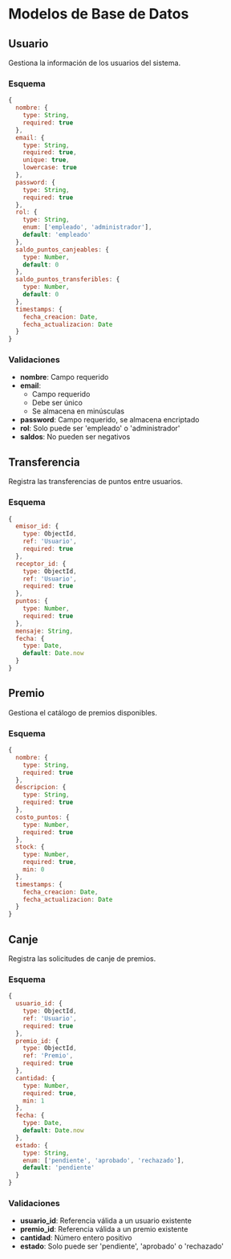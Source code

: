 # Modelos de Base de Datos

## Usuario
Gestiona la información de los usuarios del sistema.

### Esquema
```javascript
{
  nombre: {
    type: String,
    required: true
  },
  email: {
    type: String,
    required: true,
    unique: true,
    lowercase: true
  },
  password: {
    type: String,
    required: true
  },
  rol: {
    type: String,
    enum: ['empleado', 'administrador'],
    default: 'empleado'
  },
  saldo_puntos_canjeables: {
    type: Number,
    default: 0
  },
  saldo_puntos_transferibles: {
    type: Number,
    default: 0
  },
  timestamps: {
    fecha_creacion: Date,
    fecha_actualizacion: Date
  }
}
```

### Validaciones
- **nombre**: Campo requerido
- **email**: 
  - Campo requerido
  - Debe ser único
  - Se almacena en minúsculas
- **password**: Campo requerido, se almacena encriptado
- **rol**: Solo puede ser 'empleado' o 'administrador'
- **saldos**: No pueden ser negativos

## Transferencia
Registra las transferencias de puntos entre usuarios.

### Esquema
```javascript
{
  emisor_id: {
    type: ObjectId,
    ref: 'Usuario',
    required: true
  },
  receptor_id: {
    type: ObjectId,
    ref: 'Usuario',
    required: true
  },
  puntos: {
    type: Number,
    required: true
  },
  mensaje: String,
  fecha: {
    type: Date,
    default: Date.now
  }
}
```

## Premio
Gestiona el catálogo de premios disponibles.

### Esquema
```javascript
{
  nombre: {
    type: String,
    required: true
  },
  descripcion: {
    type: String,
    required: true
  },
  costo_puntos: {
    type: Number,
    required: true
  },
  stock: {
    type: Number,
    required: true,
    min: 0
  },
  timestamps: {
    fecha_creacion: Date,
    fecha_actualizacion: Date
  }
}
```

## Canje
Registra las solicitudes de canje de premios.

### Esquema
```javascript
{
  usuario_id: {
    type: ObjectId,
    ref: 'Usuario',
    required: true
  },
  premio_id: {
    type: ObjectId,
    ref: 'Premio',
    required: true
  },
  cantidad: {
    type: Number,
    required: true,
    min: 1
  },
  fecha: {
    type: Date,
    default: Date.now
  },
  estado: {
    type: String,
    enum: ['pendiente', 'aprobado', 'rechazado'],
    default: 'pendiente'
  }
}
```

### Validaciones
- **usuario_id**: Referencia válida a un usuario existente
- **premio_id**: Referencia válida a un premio existente
- **cantidad**: Número entero positivo
- **estado**: Solo puede ser 'pendiente', 'aprobado' o 'rechazado'